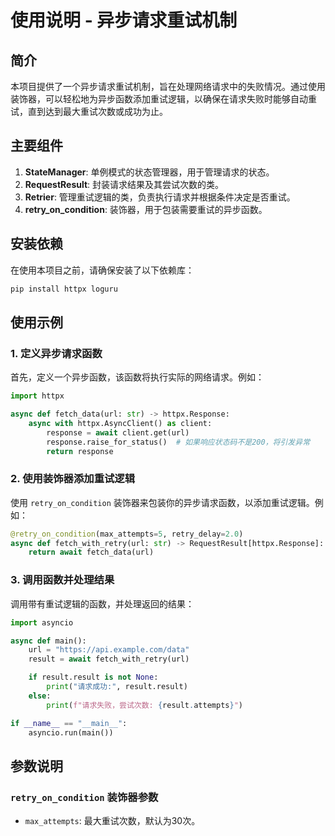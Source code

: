 # 使用说明 - 异步请求重试机制

## 简介

本项目提供了一个异步请求重试机制，旨在处理网络请求中的失败情况。通过使用装饰器，可以轻松地为异步函数添加重试逻辑，以确保在请求失败时能够自动重试，直到达到最大重试次数或成功为止。

## 主要组件

1. **StateManager**: 单例模式的状态管理器，用于管理请求的状态。
2. **RequestResult**: 封装请求结果及其尝试次数的类。
3. **Retrier**: 管理重试逻辑的类，负责执行请求并根据条件决定是否重试。
4. **retry_on_condition**: 装饰器，用于包装需要重试的异步函数。

## 安装依赖

在使用本项目之前，请确保安装了以下依赖库：

```bash
pip install httpx loguru
```

## 使用示例

### 1. 定义异步请求函数

首先，定义一个异步函数，该函数将执行实际的网络请求。例如：

```python
import httpx

async def fetch_data(url: str) -> httpx.Response:
    async with httpx.AsyncClient() as client:
        response = await client.get(url)
        response.raise_for_status()  # 如果响应状态码不是200，将引发异常
        return response
```

### 2. 使用装饰器添加重试逻辑

使用 `retry_on_condition` 装饰器来包装你的异步请求函数，以添加重试逻辑。例如：

```python
@retry_on_condition(max_attempts=5, retry_delay=2.0)
async def fetch_with_retry(url: str) -> RequestResult[httpx.Response]:
    return await fetch_data(url)
```

### 3. 调用函数并处理结果

调用带有重试逻辑的函数，并处理返回的结果：

```python
import asyncio

async def main():
    url = "https://api.example.com/data"
    result = await fetch_with_retry(url)

    if result.result is not None:
        print("请求成功:", result.result)
    else:
        print(f"请求失败，尝试次数: {result.attempts}")

if __name__ == "__main__":
    asyncio.run(main())
```

## 参数说明

### `retry_on_condition` 装饰器参数

- `max_attempts`: 最大重试次数，默认为30次。
